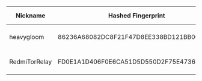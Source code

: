 | Nickname |  Hashed Fingerprint	| Or Addresses | Contact | Running | Flags | Last Seen | First Seen | Last Restarted | Advertised Bandwidth | Platform | Version | Version Status | Recommended Version | Verified hostnames | Exit policy |
|---|---|---|---|---|---|---|---|---|---|---|---|---|---|---|---|
|heavygloom | 86236A68082DC8F21F47D8EE338BD121BB0CC353 | ["159.65.163.170:9001"] | perseforwork@gmail.com | true | Running, V2Dir, Valid | 2025-09-09 05:00:00 | 2025-09-09 04:00:00 | 2025-09-09 03:46:59 | 0 | Tor 0.4.8.17 on Linux | 0.4.8.17 | recommended | true | N/A | ["reject *:*"]|
|RedmiTorRelay | FD0E1A1D406F0E6CA51D5D550D2F75E4736E675A | ["77.131.29.69:9001"] | gabriellebrousse185@gmail.com | false | Running, V2Dir, Valid | 2025-09-09 00:00:00 | 2025-09-09 00:00:00 | 2025-09-08 23:15:48 | 168960 | Tor 0.4.8.17 on Linux | 0.4.8.17 | recommended | true | ["69.29.131.77.rev.sfr.net"] | ["reject *:*"]|

